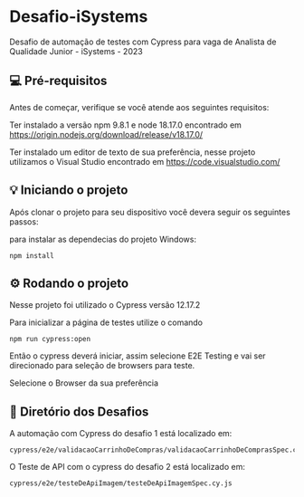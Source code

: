 # Desafio-iSystems
Desafio de automação de testes com Cypress para vaga de Analista de Qualidade Junior - iSystems - 2023

## :computer: Pré-requisitos

Antes de começar, verifique se você atende aos seguintes requisitos:

Ter instalado a versão npm 9.8.1 e node 18.17.0 encontrado em https://origin.nodejs.org/download/release/v18.17.0/

Ter instalado um editor de texto de sua preferência, nesse projeto utilizamos o Visual Studio encontrado em https://code.visualstudio.com/

## :bulb: Iniciando o projeto
Após clonar o projeto para seu dispositivo você devera seguir os seguintes passos:

para instalar as dependecias do projeto Windows:

```
npm install
```

## :gear: Rodando o projeto
Nesse projeto foi utilizado o Cypress versão 12.17.2

Para inicializar a página de testes utilize o comando

```
npm run cypress:open
```

Então o cypress deverá iniciar, assim selecione E2E Testing e vai ser direcionado para seleção de browsers para teste.

Selecione o Browser da sua preferência

## :open_file_folder: Diretório dos Desafios

A automação com Cypress do desafio 1 está localizado em:

```
cypress/e2e/validacaoCarrinhoDeCompras/validacaoCarrinhoDeComprasSpec.cy.js
```

O Teste de API com o cypress do desafio 2 está localizado em:

```
cypress/e2e/testeDeApiImagem/testeDeApiImagemSpec.cy.js
```

